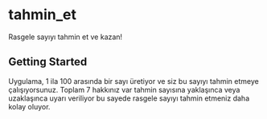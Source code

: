 # tahmin_et

Rasgele sayıyı tahmin et ve kazan!

## Getting Started

Uygulama, 1 ila 100 arasında bir sayı üretiyor ve siz bu sayıyı tahmin etmeye çalışıyorsunuz. Toplam 7 hakkınız var tahmin sayısına yaklaşınca veya uzaklaşınca uyarı veriliyor bu sayede rasgele sayıyı tahmin etmeniz daha kolay oluyor.

